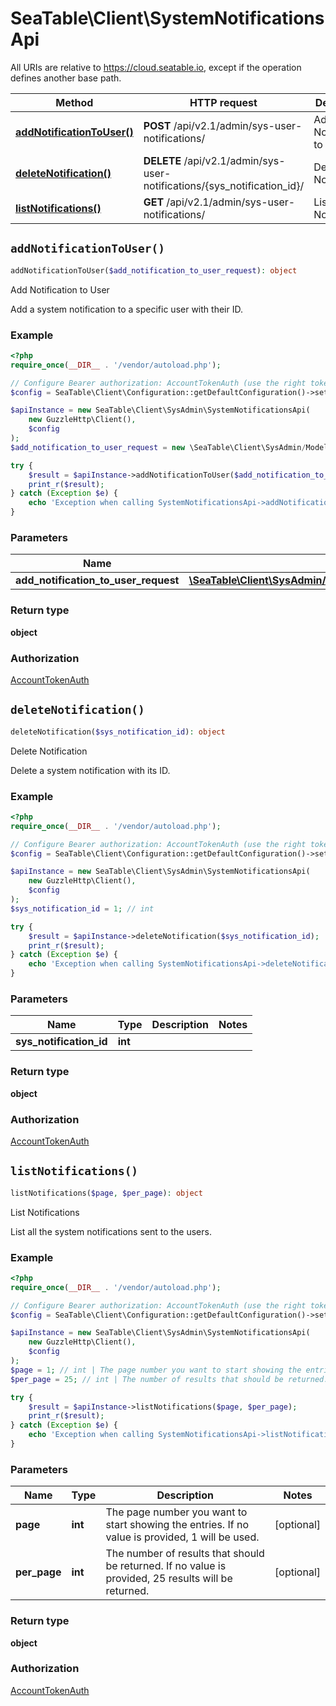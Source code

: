 # SeaTable\Client\SystemNotificationsApi

All URIs are relative to https://cloud.seatable.io, except if the operation defines another base path.

| Method | HTTP request | Description |
| ------------- | ------------- | ------------- |
| [**addNotificationToUser()**](SystemNotificationsApi.md#addNotificationToUser) | **POST** /api/v2.1/admin/sys-user-notifications/ | Add Notification to User |
| [**deleteNotification()**](SystemNotificationsApi.md#deleteNotification) | **DELETE** /api/v2.1/admin/sys-user-notifications/{sys_notification_id}/ | Delete Notification |
| [**listNotifications()**](SystemNotificationsApi.md#listNotifications) | **GET** /api/v2.1/admin/sys-user-notifications/ | List Notifications |


## `addNotificationToUser()`

```php
addNotificationToUser($add_notification_to_user_request): object
```

Add Notification to User

Add a system notification to a specific user with their ID.

### Example

```php
<?php
require_once(__DIR__ . '/vendor/autoload.php');

// Configure Bearer authorization: AccountTokenAuth (use the right token for your request)
$config = SeaTable\Client\Configuration::getDefaultConfiguration()->setAccessToken('YOUR_TOKEN');

$apiInstance = new SeaTable\Client\SysAdmin\SystemNotificationsApi(
    new GuzzleHttp\Client(),
    $config
);
$add_notification_to_user_request = new \SeaTable\Client\SysAdmin/Model\AddNotificationToUserRequest(); // \SeaTable\Client\SysAdmin/Model\AddNotificationToUserRequest

try {
    $result = $apiInstance->addNotificationToUser($add_notification_to_user_request);
    print_r($result);
} catch (Exception $e) {
    echo 'Exception when calling SystemNotificationsApi->addNotificationToUser: ', $e->getMessage(), PHP_EOL;
}
```

### Parameters

| Name | Type | Description  | Notes |
| ------------- | ------------- | ------------- | ------------- |
| **add_notification_to_user_request** | [**\SeaTable\Client\SysAdmin/Model\AddNotificationToUserRequest**](../Model/AddNotificationToUserRequest.md)|  | [optional] |

### Return type

**object**

### Authorization

[AccountTokenAuth](../../README.md#AccountTokenAuth)



## `deleteNotification()`

```php
deleteNotification($sys_notification_id): object
```

Delete Notification

Delete a system notification with its ID.

### Example

```php
<?php
require_once(__DIR__ . '/vendor/autoload.php');

// Configure Bearer authorization: AccountTokenAuth (use the right token for your request)
$config = SeaTable\Client\Configuration::getDefaultConfiguration()->setAccessToken('YOUR_TOKEN');

$apiInstance = new SeaTable\Client\SysAdmin\SystemNotificationsApi(
    new GuzzleHttp\Client(),
    $config
);
$sys_notification_id = 1; // int

try {
    $result = $apiInstance->deleteNotification($sys_notification_id);
    print_r($result);
} catch (Exception $e) {
    echo 'Exception when calling SystemNotificationsApi->deleteNotification: ', $e->getMessage(), PHP_EOL;
}
```

### Parameters

| Name | Type | Description  | Notes |
| ------------- | ------------- | ------------- | ------------- |
| **sys_notification_id** | **int**|  | |

### Return type

**object**

### Authorization

[AccountTokenAuth](../../README.md#AccountTokenAuth)



## `listNotifications()`

```php
listNotifications($page, $per_page): object
```

List Notifications

List all the system notifications sent to the users.

### Example

```php
<?php
require_once(__DIR__ . '/vendor/autoload.php');

// Configure Bearer authorization: AccountTokenAuth (use the right token for your request)
$config = SeaTable\Client\Configuration::getDefaultConfiguration()->setAccessToken('YOUR_TOKEN');

$apiInstance = new SeaTable\Client\SysAdmin\SystemNotificationsApi(
    new GuzzleHttp\Client(),
    $config
);
$page = 1; // int | The page number you want to start showing the entries. If no value is provided, 1 will be used.
$per_page = 25; // int | The number of results that should be returned. If no value is provided, 25 results will be returned.

try {
    $result = $apiInstance->listNotifications($page, $per_page);
    print_r($result);
} catch (Exception $e) {
    echo 'Exception when calling SystemNotificationsApi->listNotifications: ', $e->getMessage(), PHP_EOL;
}
```

### Parameters

| Name | Type | Description  | Notes |
| ------------- | ------------- | ------------- | ------------- |
| **page** | **int**| The page number you want to start showing the entries. If no value is provided, 1 will be used. | [optional] |
| **per_page** | **int**| The number of results that should be returned. If no value is provided, 25 results will be returned. | [optional] |

### Return type

**object**

### Authorization

[AccountTokenAuth](../../README.md#AccountTokenAuth)


